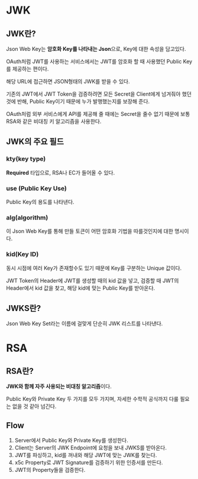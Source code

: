 # JWK

## JWK란?

Json Web Key는 **암호화 Key를 나타내는 Json**으로, Key에 대한 속성을 담고있다.

OAuth처럼 JWT를 사용하는 서비스에서는 JWT를 암호화 할 때 사용했던 Public Key를 제공하는 편이다.

해당 URL에 접근하면 JSON형태의 JWK를 받을 수 있다.

기존의 JWT에서 JWT Token을 검증하려면 모든 Secret을 Client에게 넘겨줘야 했던 것에 반해, Public Key이기 때문에 누가 발행했는지를 보장해 준다.

OAuth처럼 외부 서비스에게 API를 제공해 줄 때에는 Secret을 줄수 없기 때문에 보통 RSA와 같은 비대칭 키 알고리즘을 사용한다.

## JWK의 주요 필드

### kty(key type)

**Required** 타입으로, RSA나 EC가 들어올 수 있다.

### use (Public Key Use)

Public Key의 용도를 나타낸다.

### alg(algorithm)

이 Json Web Key를 통해 만들 토큰이 어떤 암호화 기법을 따를것인지에 대한 명시이다.

### kid(Key ID)

동시 시점에 여러 Key가 존재할수도 있기 때문에 Key를 구분하는 Unique 값이다.

JWT Token의 Header에 JWT를 생성할 때의 kid 값을 넣고, 검증할 때 JWT의 Header에서 kid 값을 찾고, 해당 kid에 맞는 Public Key를 받아온다.

## JWKS란?

Json Web Key Set라는 이름에 걸맞게 단순히 JWK 리스트를 나타낸다.

# RSA

## RSA란?

**JWK와 함께 자주 사용되는 비대칭 알고리즘**이다.

Public Key와 Private Key 두 가지를 모두 가지며, 자세한 수학적 공식까지 다룰 필요는 없을 것 같아 넘긴다.

## Flow

1. Server에서 Public Key와 Private Key를 생성한다.
2. Client는 Server의 JWK Endpoint에 요청을 보내 JWKS를 받아온다.
3. JWT를 파싱하고, kid를 꺼내와 해당 JWT에 맞는 JWK를 찾는다.
4. x5c Property로 JWT Signature를 검증하기 위한 인증서를 만든다.
5. JWT의 Property들을 검증한다.

